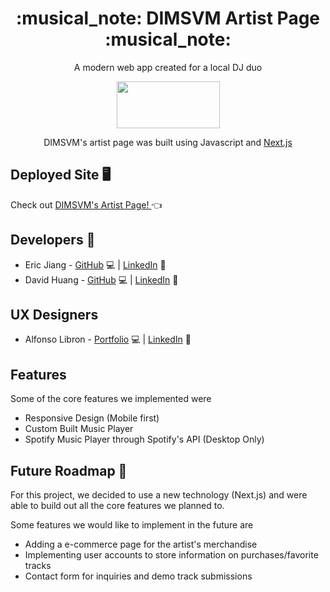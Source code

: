 <h1 align='center'> :musical_note: DIMSVM Artist Page :musical_note: </h1>

<p align='center'> A modern web app created for a local DJ duo </p>

<p align='center'> <img src='https://i.ibb.co/Lx7mzTs/DIMSVM-2021-White-transparent-3.png' width=165; height=75;> </p>

<p align='center'> DIMSVM's artist page was built using Javascript and <a href='https://nextjs.org/'> Next.js </a>


## Deployed Site :desktop_computer:
  Check out <a href=''> DIMSVM's Artist Page! </a> :point_left:
  
## Developers :wrench:
 * Eric Jiang - [GitHub](https://github.com/ericyjiang) :computer: | [LinkedIn](https://www.linkedin.com/in/ericyjiang/) :handshake:
 * David Huang - [GitHub](https://github.com/dvebino) :computer: | [LinkedIn](https://www.linkedin.com/in/dhuang24/) :handshake:
 
## UX Designers
  * Alfonso Libron - [Portfolio](https://alfonsolibron.wixsite.com/mysite?fbclid=IwAR30XjzZZUxoPHlrFQIQ21rkH6YcUw_lvFW-04aOOE20CrHWn8K5Y7RK83I) :computer: | [LinkedIn](https://www.linkedin.com/in/alfonso-l-08198a160/) :handshake:
 
## Features
Some of the core features we implemented were
* Responsive Design (Mobile first)
* Custom Built Music Player
* Spotify Music Player through Spotify's API (Desktop Only)

## Future Roadmap :crystal_ball:
For this project, we decided to use a new technology (Next.js) and were able to build out all the core features we planned to.

Some features we would like to implement in the future are 
* Adding a e-commerce page for the artist's merchandise
* Implementing user accounts to store information on purchases/favorite tracks
* Contact form for inquiries and demo track submissions
